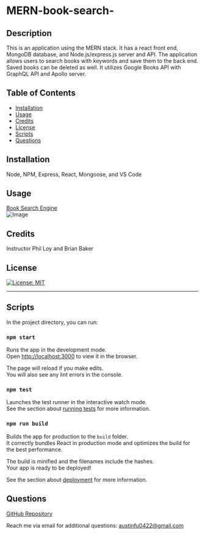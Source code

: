 # MERN-book-search-

## Description

This is an application using the MERN stack. It has a react front end, MongoDB database, and Node.js/express.js server and API. The application allows users to search books with keywords and save them to the back end. Saved books can be deleted as well. It utilizes Google Books API with GraphQL API and Apollo server.

## Table of Contents

- [Installation](#installation)
- [Usage](#usage)
- [Credits](#credits)
- [License](#license)
- [Scripts](#Scripts)
- [Questions](#questions)

## Installation

Node, NPM, Express, React, Mongoose, and VS Code

## Usage

[Book Search Engine](https://mern-book-search-akf.herokuapp.com/)<br />
![Image](./mern.gif)<br />

## Credits

Instructor Phil Loy and Brian Baker

## License

[![License: MIT](https://img.shields.io/badge/License-MIT-yellow.svg)](https://opensource.org/licenses/MIT)

---


## Scripts

In the project directory, you can run:

### `npm start`

Runs the app in the development mode.<br />
Open [http://localhost:3000](http://localhost:3000) to view it in the browser.

The page will reload if you make edits.<br />
You will also see any lint errors in the console.

### `npm test`

Launches the test runner in the interactive watch mode.<br />
See the section about [running tests](https://facebook.github.io/create-react-app/docs/running-tests) for more information.

### `npm run build`

Builds the app for production to the `build` folder.<br />
It correctly bundles React in production mode and optimizes the build for the best performance.

The build is minified and the filenames include the hashes.<br />
Your app is ready to be deployed!

See the section about [deployment](https://facebook.github.io/create-react-app/docs/deployment) for more information.


## Questions

[GitHub Repository](https://github.com/fubaru)

Reach me via email for additional questions: austinfu0422@gmail.com